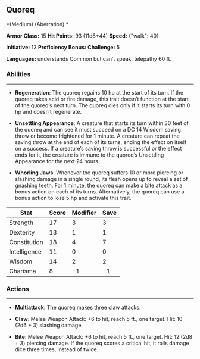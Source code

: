 ## Quoreq
*(Medium) (Aberration) *

**Armor Class:** 15
**Hit Points:** 93 (11d8+44)
**Speed:** {"walk": 40}

**Initiative:** 13
**Proficiency Bonus:**
**Challenge:** 5

**Languages:** understands Common but can’t speak, telepathy 60 ft.

### Abilities
 --- 
- **Regeneration**: The quoreq regains 10 hp at the start of its turn. If the quoreq takes acid or fire damage, this trait doesn’t function at the start of the quoreq’s next turn. The quoreq dies only if it starts its turn with 0 hp and doesn’t regenerate.

- **Unsettling Appearance**: A creature that starts its turn within 30 feet of the quoreq and can see it must succeed on a DC 14 Wisdom saving throw or become frightened for 1 minute. A creature can repeat the saving throw at the end of each of its turns, ending the effect on itself on a success. If a creature’s saving throw is successful or the effect ends for it, the creature is immune to the quoreq’s Unsettling Appearance for the next 24 hours.

- **Whorling Jaws**: Whenever the quoreq suffers 10 or more piercing or slashing damage in a single round, its flesh opens up to reveal a set of gnashing teeth. For 1 minute, the quoreq can make a bite attack as a bonus action on each of its turns. Alternatively, the quoreq can use a bonus action to lose 5 hp and activate this trait.



| Stat | Score | Modifier | Save |
| ---- | ---- | ---- | ---- |
| Strength | 17 | 3 | 3 |
| Dexterity | 13 | 1 | 1 |
| Constitution | 18 | 4 | 7 |
| Intelligence | 11 | 0 | 0 |
| Wisdom | 14 | 2 | 2 |
| Charisma | 8 | -1 | -1 |

### Actions
 --- 
- **Multiattack**: The quoreq makes three claw attacks.

- **Claw**: Melee Weapon Attack: +6 to hit, reach 5 ft., one target. Hit: 10 (2d6 + 3) slashing damage.

- **Bite**: Melee Weapon Attack: +6 to hit, reach 5 ft., one target. Hit: 12 (2d8 + 3) piercing damage. If the quoreq scores a critical hit, it rolls damage dice three times, instead of twice.


